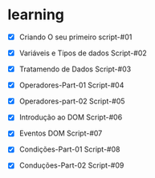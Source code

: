 
 
# learning
- [x] Criando O seu primeiro script-#01
- [x] Variáveis e Tipos de dados Script-#02
- [x] Tratamendo de Dados Script-#03
- [x] Operadores-Part-01 Script-#04
- [x] Operadores-part-02 Script-#05
- [x] Introdução ao DOM  Script-#06
- [x] Eventos DOM  Script-#07
- [X] Condições-Part-01  Script-#08
- [x] Conduções-Part-02 Script-#09

